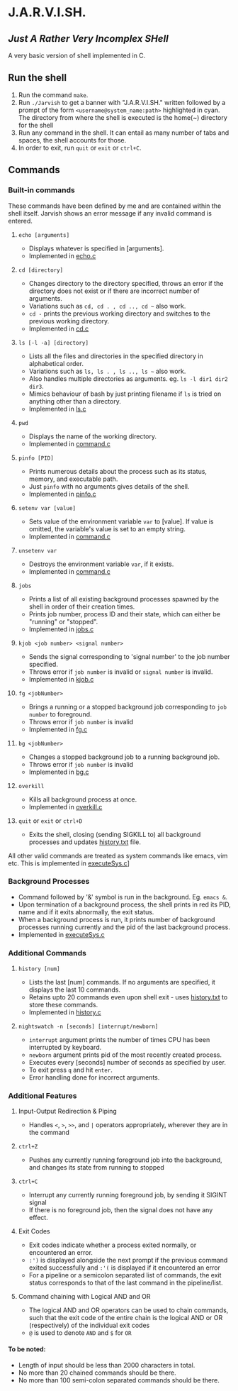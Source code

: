 # J.A.R.V.I.SH. 
## *Just A Rather Very Incomplex SHell*

A very basic version of shell implemented in C.

## Run the shell

1. Run the command `make`.
2. Run `./Jarvish` to get a banner with "J.A.R.V.I.SH." written followed by a prompt of the form `<username@system_name:path>` highlighted in cyan. The directory from where the shell is executed is the home(~) directory for the shell
3. Run any command in the shell. It can entail as many number of tabs and spaces, the shell accounts for those.
4. In order to exit, run `quit` or `exit` or `ctrl+C`.

## Commands

### Built-in commands

These commands have been defined by me and are contained within the shell itself. Jarvish shows an error message if any invalid command is entered.

1. `echo [arguments]`   
    - Displays whatever is specified in [arguments].
    - Implemented in [echo.c](echo.c)

2. `cd [directory]`    
    - Changes directory to the directory specified, throws an error if the directory does not exist or if there are incorrect number of arguments.
    - Variations such as `cd, cd . , cd .., cd ~` also work.
    - `cd -` prints the previous working directory and switches to the previous working directory.
    - Implemented in [cd.c](cd.c)

3. `ls [-l -a] [directory]`    
    - Lists all the files and directories in the specified directory in alphabetical order.
    - Variations such as `ls, ls . , ls .., ls ~` also work.
    - Also handles multiple directories as arguments. eg. `ls -l dir1 dir2 dir3`.
    - Mimics behaviour of bash by just printing filename if `ls` is tried on anything other than a directory. 
    - Implemented in [ls.c](ls.c)

4. `pwd`   
    - Displays the name of the working directory.
    - Implemented in [command.c](command.c)

5. `pinfo [PID]`
    - Prints numerous details about the process such as its status, memory, and executable path.
    - Just `pinfo` with no arguments gives details of the shell.
    - Implemented in [pinfo.c](pinfo.c)

6. `setenv var [value]`
    - Sets value of the environment variable `var` to [value]. If value is omitted, the variable's value is set to an empty string.
    - Implemented in [command.c](command.c)

7. `unsetenv var`
    - Destroys the environment variable `var`, if it exists.
    - Implemented in [command.c](command.c)   

8. `jobs`
    - Prints a list of all existing background processes spawned by the shell in order of their creation times. 
    - Prints job number, process ID and their state, which can either be ​"running​" or ​"stopped"​.
    - Implemented in [jobs.c](jobs.c)

9. `kjob <job number> <signal number>`
    - Sends the signal corresponding to 'signal number' to the job number specified.
    - Throws error if `job number` is invalid or `signal number` is invalid.
    - Implemented in [kjob.c](kjob.c)

10. `fg <jobNumber>`
    - Brings a running or a stopped background job corresponding to `job number` to foreground.
    - Throws error if `job number` is invalid
    - Implemented in [fg.c](fg.c)

11. `bg <jobNumber>`
    - Changes a stopped background job to a running background job.
    - Throws error if `job number` is invalid
    - Implemented in [bg.c](bg.c)

12. `overkill`
    - ​Kills all background process at once.
    - Implemented in [overkill.c](overkill.c)

13. `quit` or `exit` or `ctrl+D`
    - Exits the shell, closing (sending SIGKILL to) all background processes and updates [history.txt](history.txt) file.

All other valid commands are treated as system commands like emacs, vim etc. This is implemented in [executeSys.c](executeSys.c)]

### Background Processes

- Command followed by '&' symbol is run in the background. Eg. `emacs &`.
- Upon termination of a background process, the shell prints in red its PID, name and if it exits abnormally, the exit status.
- When a background process is run, it prints number of background processes running currently and the pid of the last background process.
- Implemented in [executeSys.c](executeSys.c) 

### Additional Commands

1. `history [num]`
    - Lists the last [num] commands. If no arguments are specified, it displays the last 10 commands.
    - Retains upto 20 commands even upon shell exit - uses [history.txt](history.txt) to store these commands.
    - Implemented in [history.c](history.c) 

2. `nightswatch -n [seconds] [interrupt/newborn]`
    - `interrupt` argument prints the number of times CPU has been interrupted by keyboard.
    - `newborn` argument prints pid of the most recently created process.
    - Executes every [seconds] number of seconds as specified by user.
    - To exit press `q` and hit `enter`.
    - Error handling done for incorrect arguments.

### Additional Features

1. Input-Output Redirection & Piping
    - Handles `<`, `>`, `>>`, and `|` operators appropriately, wherever they are in the command

2. `​ctrl+Z`
    - Pushes any currently running foreground job into the
background, and changes its state from running to stopped

3. `ctrl+C`
    - Interrupt any currently running foreground job, by sending it SIGINT​ signal
    - If there is no foreground job, then the signal does not have any effect.

4. Exit Codes
    - Exit codes indicate whether a process exited normally, or encountered an error.
    - ​`:')​` is displayed alongside the next prompt if the previous command exited successfully and ​`:'(​`  is displayed if it encountered an error
    - For a pipeline or a semicolon separated list of commands, the exit status corresponds to that of the last command in the pipeline/list.

5. Command chaining with Logical AND and OR
    - The logical ​AND​ and ​OR​ operators can be used to chain commands, such that the exit code of the entire chain is the logical ​AND​ or ​OR​ (respectively) of the individual exit codes
    - `@` is used to denote `AND` and `$` for `OR`

#### To be noted: 
- Length of input should be less than 2000 characters in total.
- No more than 20 chained commands should be there.
- No more than 100 semi-colon separated commands should be there.